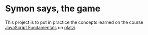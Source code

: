 # Symon says, the game
This project is to put in practice the concepts learned on the course [JavaScript Fundamentals](https://platzi.com/clases/fundamentos-javascript/) on [platzi](https://platzi.com).

